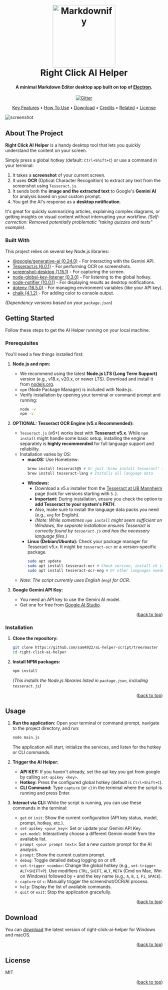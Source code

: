 <a id="readme-top"></a>

<h1 align="center">
  <br>
  <a href="http://www.amitmerchant.com/electron-markdownify"><img src="https://raw.githubusercontent.com/amitmerchant1990/electron-markdownify/master/app/img/markdownify.png" alt="Markdownify" width="200"></a>
  <br>
  Right Click AI Helper
  <br>
</h1>

<h4 align="center">A minimal Markdown Editor desktop app built on top of <a href="http://electron.atom.io" target="_blank">Electron</a>.</h4>

<p align="center">
  <a href="https://badge.fury.io/js/electron-markdownify">
    <img src="https://badge.fury.io/js/electron-markdownify.svg"
         alt="Gitter">
  </a>
 
</p>

<p align="center">
  <a href="#key-features">Key Features</a> •
  <a href="#how-to-use">How To Use</a> •
  <a href="#download">Download</a> •
  <a href="#credits">Credits</a> •
  <a href="#related">Related</a> •
  <a href="#license">License</a>
</p>

![screenshot](https://raw.githubusercontent.com/amitmerchant1990/electron-markdownify/master/app/img/markdownify.gif)


## About The Project

**Right Click AI Helper** is a handy desktop tool that lets you quickly understand the content on your screen.

Simply press a global hotkey (default: `Ctrl+Shift+C`) or use a command in your terminal:
1.  It takes a **screenshot** of your current screen.
2.  It uses **OCR** (Optical Character Recognition) to extract any text from the screenshot using `Tesseract.js`.
3.  It sends both the **image and the extracted text** to Google's **Gemini AI** for analysis based on your custom prompt.
4.  You get the AI's response as a **desktop notification**.

It's great for quickly summarizing articles, explaining complex diagrams, or getting insights on visual content without interrupting your workflow. *(Self-correction: Removed potentially problematic "taking quizzes and tests" example)*.



### Built With

This project relies on several key Node.js libraries:

* [@google/generative-ai (0.24.0)](https://github.com/google/generative-ai-js) - For interacting with the Gemini API.
* [Tesseract.js (6.0.1)](https://github.com/naptha/tesseract.js) - For performing OCR on screenshots.
* [screenshot-desktop (1.15.1)](https://github.com/bencevans/screenshot-desktop) - For capturing the screen.
* [node-global-key-listener (0.3.0)](https://github.com/RedKenrok/node-global-key-listener) - For listening to the global hotkey.
* [node-notifier (10.0.1)](https://github.com/mikaelbr/node-notifier) - For displaying results as desktop notifications.
* [dotenv (16.5.0)](https://github.com/motdotla/dotenv) - For managing environment variables (like your API key).
* [chalk (4.1.2)](https://github.com/chalk/chalk) - For adding color to console output.

*(Dependency versions based on your `package.json`)*

## Getting Started

Follow these steps to get the AI Helper running on your local machine.

### Prerequisites

You'll need a few things installed first:

1.  **Node.js and npm:**
    * We recommend using the latest **Node.js LTS (Long Term Support)** version (e.g., v18.x, v20.x, or newer LTS). Download and install it from [nodejs.org](https://nodejs.org/).
    * `npm` (Node Package Manager) is included with Node.js.
    * Verify installation by opening your terminal or command prompt and running:
        ```sh
        node -v
        npm -v
        ```

2. **OPTIONAL: Tesseract OCR Engine (v5.x Recommended):**
    * `Tesseract.js` (v6+) works best with **Tesseract v5.x**. While `npm install` might handle some basic setup, installing the engine separately is **highly recommended** for full language support and reliability.
    * Installation varies by OS:
        * **macOS:** Use Homebrew:
            ```sh
            brew install tesseract@5 # Or just 'brew install tesseract' if v5 is default
            brew install tesseract-lang # Installs all language data
            ```
        * **Windows:**
            * Download a v5.x installer from the [Tesseract at UB Mannheim](https://github.com/UB-Mannheim/tesseract/wiki) page (look for versions starting with `5.`).
            * **Important:** During installation, ensure you check the option to **add Tesseract to your system's PATH**.
            * Also, make sure to install the language data packs you need (e.g., `eng` for English).
            * *(Note: While sometimes `npm install` might seem sufficient on Windows, the separate installation ensures Tesseract is correctly found by `tesseract.js` and has the necessary language files.)*
        * **Linux (Debian/Ubuntu):** Check your package manager for Tesseract v5.x. It might be `tesseract-ocr` or a version-specific package.
            ```sh
            sudo apt update
            sudo apt install tesseract-ocr # Check version, install v5 if available
            sudo apt install tesseract-ocr-eng # Or other languages needed
            ```
    * *Note: The script currently uses English (`eng`) for OCR.*

3.  **Google Gemini API Key:**
    * You need an API key to use the Gemini AI model.
    * Get one for free from [Google AI Studio](https://aistudio.google.com/app/apikey).

<p align="right">(<a href="#readme-top">back to top</a>)</p>

### Installation

1.  **Clone the repository:**
    ```sh
    git clone https://github.com/sam4922/ai-helper-script/tree/master 
    cd right-click-ai-helper 
    ```

2.  **Install NPM packages:**
    ```sh
    npm install
    ```
    *(This installs the Node.js libraries listed in `package.json`, including `tesseract.js`)*

<p align="right">(<a href="#readme-top">back to top</a>)</p>

## Usage

1.  **Run the application:**
    Open your terminal or command prompt, navigate to the project directory, and run:
    ```sh
    node main.js
    ```
    The application will start, initialize the services, and listen for the hotkey or CLI commands.

2.  **Trigger the AI Helper:**
    * **API KEY:** If you haven't already, set the api key you got from google by calling `set-apikey <key>`.
    * **Hotkey:** Press the configured global hotkey (default is `Ctrl+Shift+C`).
    * **CLI Command:** Type `capture` (or `c`) in the terminal where the script is running and press Enter.

3.  **Interact via CLI:**
    While the script is running, you can use these commands in the terminal:
    * `get` or `init`: Show the current configuration (API key status, model, prompt, hotkey, etc.).
    * `set-apikey <your_key>`: Set or update your Gemini API Key.
    * `set-model`: Interactively choose a different Gemini model from the available list.
    * `prompt <your prompt text>`: Set a new custom prompt for the AI analysis.
    * `prompt`: Show the current custom prompt.
    * `debug`: Toggle detailed debug logging on or off.
    * `set-trigger <combo>`: Change the global hotkey (e.g., `set-trigger ALT+SHIFT+P`). Use modifiers `CTRL`, `SHIFT`, `ALT`, `META` (Cmd on Mac, Win on Windows) followed by `+` and the key name (e.g., `A`, `B`, `1`, `F1`, `SPACE`).
    * `capture` or `c`: Manually trigger the screenshot/OCR/AI process.
    * `help`: Display the list of available commands.
    * `quit` or `exit`: Stop the application gracefully.

<p align="right">(<a href="#readme-top">back to top</a>)</p>

## Download

You can [download](https://github.com/amitmerchant1990/electron-markdownify/releases/tag/v1.2.0) the latest version of right-click-ai-helper for Windows and macOS.

<p align="right">(<a href="#readme-top">back to top</a>)</p>

## License

MIT

<p align="right">(<a href="#readme-top">back to top</a>)</p>


